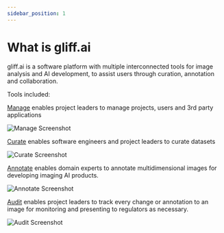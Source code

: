 ```yaml
---
sidebar_position: 1
---
```


# What is gliff.ai

gliff.ai is a software platform with multiple interconnected tools for image analysis and AI development, to assist users through curation, annotation and collaboration.

Tools included:

[Manage](interfaces/manage) enables project leaders to manage projects, users and 3rd party applications

![Manage Screenshot](/img/manage/manage_projects.png)

[Curate](interfaces/curate) enables software engineers and project leaders to curate datasets

![Curate Screenshot](/img/curate/curate.png)

[Annotate](interfaces/annotate) enables domain experts to annotate multidimensional images for developing imaging AI products.

![Annotate Screenshot](/img/annotate/annotate.png)

[Audit](interfaces/audit) enables project leaders to track every change or annotation to an image for monitoring and presenting to regulators as necessary.

![Audit Screenshot](/img/audit/audit.png)
